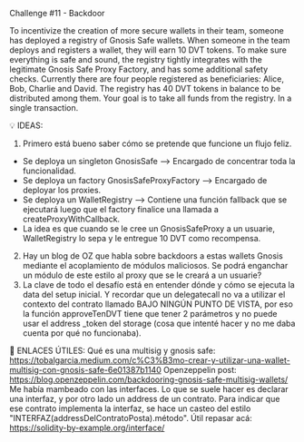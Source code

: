 Challenge #11 - Backdoor

To incentivize the creation of more secure wallets in their team, someone has deployed a registry of Gnosis Safe wallets. When someone in the team deploys and registers a wallet, they will earn 10 DVT tokens.
To make sure everything is safe and sound, the registry tightly integrates with the legitimate Gnosis Safe Proxy Factory, and has some additional safety checks.
Currently there are four people registered as beneficiaries: Alice, Bob, Charlie and David. The registry has 40 DVT tokens in balance to be distributed among them.
Your goal is to take all funds from the registry. In a single transaction. 

💡 IDEAS:
1) Primero está bueno saber cómo se pretende que funcione un flujo feliz.
  - Se deploya un singleton GnosisSafe --> Encargado de concentrar toda la funcionalidad.
  - Se deploya un factory GnosisSafeProxyFactory --> Encargado de deployar los proxies.
  - Se deploya un WalletRegistry --> Contiene una función fallback que se ejecutará luego que el factory finalice una llamada a createProxyWithCallback.
  - La idea es que cuando se le cree un GnosisSafeProxy a un usuarie, WalletRegistry lo sepa y le entregue 10 DVT como recompensa.
2) Hay un blog de OZ que habla sobre backdoors a estas wallets Gnosis mediante el acoplamiento de módulos maliciosos. Se podrá enganchar un módulo de este estilo al proxy que se le creará a un usuarie?
3) La clave de todo el desafío está en entender dónde y cómo se ejecuta la data del setup inicial. Y recordar que un delegatecall no va a utilizar el contexto del contrato llamado BAJO NINGÚN PUNTO DE VISTA, por eso la función approveTenDVT tiene que tener 2 parámetros y no puede usar el address _token del storage (cosa que intenté hacer y no me daba cuenta por qué no funcionaba). 



📎 ENLACES ÚTILES:
Qué es una multisig y gnosis safe: https://tobalgarcia.medium.com/c%C3%B3mo-crear-y-utilizar-una-wallet-multisig-con-gnosis-safe-6e01387b1140
Openzeppelin post: https://blog.openzeppelin.com/backdooring-gnosis-safe-multisig-wallets/
Me había mambeado con las interfaces. Lo que se suele hacer es declarar una interfaz, y por otro lado un address de un contrato. Para indicar que ese contrato implementa la interfaz, se hace un casteo del estilo "INTERFAZ(addressDelContratoPosta).método". Útil repasar acá: https://solidity-by-example.org/interface/